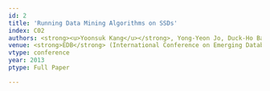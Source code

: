 ```yaml
---
id: 2
title: 'Running Data Mining Algorithms on SSDs'
index: C02
authors: <strong><u>Yoonsuk Kang</u></strong>, Yong-Yeon Jo, Duck-Ho Bae, and Sang-Wook Kim
venue: <strong>EDB</strong> (International Conference on Emerging Databases-Technologies, Applications, and Theory)
vtype: conference
year: 2013
ptype: Full Paper

---
```



